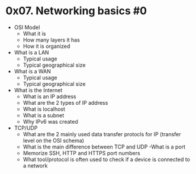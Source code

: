# 0x07. Networking basics #0

- OSI Model
	- What it is
	- How many layers it has
	- How it is organized
- What is a LAN
	- Typical usage
	- Typical geographical size
- What is a WAN
	- Typical usage
	- Typical geographical size
- What is the Internet
	- What is an IP address
	- What are the 2 types of IP address
	- What is localhost
	- What is a subnet
	- Why IPv6 was created
- TCP/UDP
	- What are the 2 mainly used data transfer protocls for IP (transfer level on the OSI schema)
	- What is the main difference between TCP and UDP
	-What is a port
	- Memorize SSH, HTTP and HTTPS port numbers
	- What tool/protocol is often used to check if a device is connected to a network
